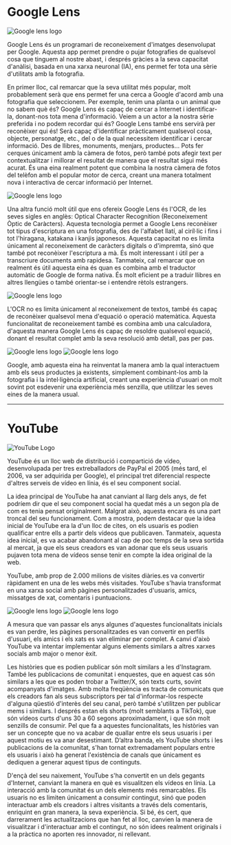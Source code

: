 # Google Lens
![Google lens logo](/Media/lens.png)

Google Lens és un programari de reconeixement d'imatges desenvolupat per Google. Aquesta app permet prendre o pujar fotografies de qualsevol cosa que tinguem al nostre abast, i després gràcies a la seva capacitat d'anàlisi, basada en una xarxa neuronal (IA), ens permet fer tota una sèrie d'utilitats amb la fotografia.

En primer lloc, cal remarcar que la seva utilitat més popular, molt probablement serà que ens permet fer una cerca a Google d'acord amb una fotografia que seleccionem. Per exemple, tenim una planta o un animal que no sabem què és? Google Lens és capaç de cercar a Internet i identificar-la, donant-nos tota mena d'informació. Veiem a un actor a la nostra sèrie preferida i no podem recordar qui és? Google Lens també ens servirà per reconèixer qui és! Serà capaç d'identificar pràcticament qualsevol cosa, objecte, personatge, etc., del o de la qual necessitem identificar i cercar informació. Des de llibres, monuments, menjars, productes... Pots fer cerques únicament amb la càmera de fotos, però també pots afegir text per contextualitzar i millorar el resultat de manera que el resultat sigui més acurat. És una eina realment potent que combina la nostra càmera de fotos del telèfon amb el popular motor de cerca, creant una manera totalment nova i interactiva de cercar informació per Internet.

![Google lens logo](/Media/LensProduct.jpg)

Una altra funció molt útil que ens ofereix Google Lens és l'OCR, de les seves sigles en anglès: Optical Character Recognition (Reconeixement Òptic de Caràcters). Aquesta tecnologia permet a Google Lens reconèixer tot tipus d'escriptura en una fotografia, des de l'alfabet llatí, al ciríl·lic i fins i tot l'hiragana, katakana i kanjis japonesos. Aquesta capacitat no es limita únicament al reconeixement de caràcters digitals o d'impremta, sinó que també pot reconèixer l'escriptura a mà. És molt interessant i útil per a transcriure documents amb rapidesa. Tanmateix, cal remarcar que on realment és útil aquesta eina és quan es combina amb el traductor automàtic de Google de forma nativa. És molt eficient pe a traduir llibres en altres llengües o també orientar-se i entendre rètols estrangers.

![Google lens logo](/Media/LensTranslate.jpg)

L'OCR no es limita únicament al reconeixement de textos, també és capaç de reconèixer qualsevol mena d'equació o operació matemàtica. Aquesta funcionalitat de reconeixement també es combina amb una calculadora, d'aquesta manera Google Lens és capaç de resoldre qualsevol equació, donant el resultat complet amb la seva resolució amb detall, pas per pas.

![Google lens logo](/Media/LensMath1.jpg)
![Google lens logo](/Media/LensMath2.jpg)

Google, amb aquesta eina ha reinventat la manera amb la qual interactuem amb els seus productes ja existents, simplement combinant-los amb la fotografia i la intel·ligència artificial, creant una experiència d'usuari on molt sovint pot esdevenir una experiència més senzilla, que utilitzar les seves eines de la manera usual.




---

# YouTube
![YouTube Logo](/Media/Yt.jpg)

YouTube és un lloc web de distribució i compartició de vídeo, desenvolupada per tres extreballadors de PayPal el 2005 (més tard, el 2006, va ser adquirida per Google), el principal tret diferencial respecte d'altres serveis de vídeo en línia, és el seu component social.

La idea principal de YouTube ha anat canviant al llarg dels anys, de fet podríem dir que el seu component social ha quedat més a un segon pla de com es tenia pensat originalment. Malgrat això, aquesta encara és una part troncal del seu funcionament.
Com a mostra, podem destacar que la idea inicial de YouTube era la d'un lloc de cites, on els usuaris es podien qualificar entre ells a partir dels vídeos que publicaven. Tanmateix, aquesta idea inicial, es va acabar abandonant al cap de poc temps de la seva sortida al mercat, ja que els seus creadors es van adonar que els seus usuaris pujaven tota mena de vídeos sense tenir en compte la idea original de la web.

YouTube, amb prop de 2.000 milions de visites diàries.es va convertir ràpidament en una de les webs més visitades. YouTube s'havia transformat en una xarxa social amb pàgines personalitzades d'usuaris, amics, missatges de xat, comentaris i puntuacions.

![Google lens logo](/Media/YoutubeCustomProfile.jpg)
![Google lens logo](/Media/YoutubeFriends.jpg)

A mesura que van passar els anys algunes d'aquestes funcionalitats inicials es van perdre, les pàgines personalitzades es van convertir en perfils d'usuari, els amics i els xats es van eliminar per complet. A canvi d'això YouTube va intentar implementar alguns elements similars a altres xarxes socials amb major o menor èxit.

Les històries que es podien publicar són molt similars a les d'Instagram. També les publicacions de comunitat i enquestes, que en aquest cas són similars a les que es poden trobar a Twitter/X, són texts curts, sovint acompanyats d'imatges. Amb molta freqüència es tracta de comunicats que els creadors fan als seus subscriptors per tal d'informar-los respecte d'alguna qüestió d'interès del seu canal, però també s'utilitzen per publicar mems i similars.
I després estan els shorts (molt semblants a TikTok), que són vídeos curts d'uns 30 a 60 segons aproximadament, i que són molt senzills de consumir.
Pel que fa a aquestes funcionalitats, les històries van ser un concepte que no va acabar de quallar entre els seus usuaris i per aquest motiu es va anar desestimant. D’altra banda, els YouTube shorts i les publicacions de la comunitat, s'han tornat extremadament populars entre els usuaris i això ha generat l'existència de canals que únicament es dediquen a generar aquest tipus de continguts.

D'ençà del seu naixement, YouTube s'ha convertit en un dels gegants d'Internet, canviant la manera en què es visualitzen els vídeos en línia. La interacció amb la comunitat és un dels elements més remarcables. Els usuaris no es limiten únicament a consumir contingut, sinó que poden interactuar amb els creadors i altres visitants a través dels comentaris, enriquint en gran manera, la seva experiència. Si bé, és cert, que darrerament les actualitzacions que han fet al lloc, canvien la manera de visualitzar i d'interactuar amb el contingut, no són idees realment originals i a la pràctica no aporten res innovador, ni rellevant.
